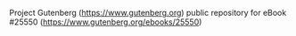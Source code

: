 Project Gutenberg (https://www.gutenberg.org) public repository for eBook #25550 (https://www.gutenberg.org/ebooks/25550)
